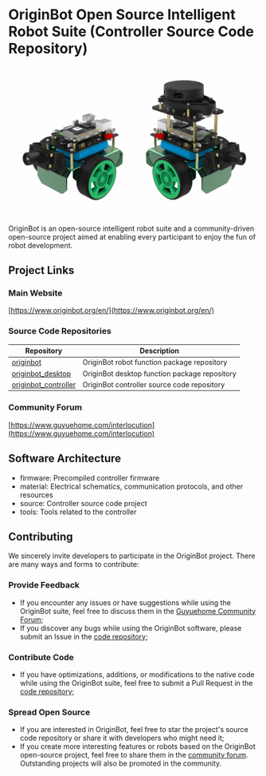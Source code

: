 # OriginBot Open Source Intelligent Robot Suite (Controller Source Code Repository)

![originbot](images/originbot.jpg)

OriginBot is an open-source intelligent robot suite and a community-driven open-source project aimed at enabling every participant to enjoy the fun of robot development.

## Project Links

### Main Website

[https://www.originbot.org/en/](https://www.originbot.org/en/)

### Source Code Repositories

| Repository                                                     | Description                 |
| -------------------------------------------------------------- | --------------------------- |
[originbot ](https://github.com/guyuehome/originbot)             | OriginBot robot function package repository |
[originbot_desktop](https://github.com/guyuehome/originbot_desktop) | OriginBot desktop function package repository |
[originbot_controller](https://github.com/guyuehome/originbot_controller) | OriginBot controller source code repository |

### Community Forum

[https://www.guyuehome.com/interlocution](https://www.guyuehome.com/interlocution)

## Software Architecture

- firmware: Precompiled controller firmware
- material: Electrical schematics, communication protocols, and other resources
- source: Controller source code project
- tools: Tools related to the controller

## Contributing

We sincerely invite developers to participate in the OriginBot project. There are many ways and forms to contribute:

### **Provide Feedback**

- If you encounter any issues or have suggestions while using the OriginBot suite, feel free to discuss them in the [Guyuehome Community Forum](https://guyuehome.com/Bubble/circleDetail/id/95);
- If you discover any bugs while using the OriginBot software, please submit an Issue in the [code repository](https://gitee.com/guyuehome/originbot);

### **Contribute Code**

- If you have optimizations, additions, or modifications to the native code while using the OriginBot suite, feel free to submit a Pull Request in the [code repository](https://gitee.com/guyuehome/originbot);

### **Spread Open Source**

- If you are interested in OriginBot, feel free to star the project's source code repository or share it with developers who might need it;
- If you create more interesting features or robots based on the OriginBot open-source project, feel free to share them in the [community forum](https://guyuehome.com/Bubble/circleDetail/id/95). Outstanding projects will also be promoted in the community.
